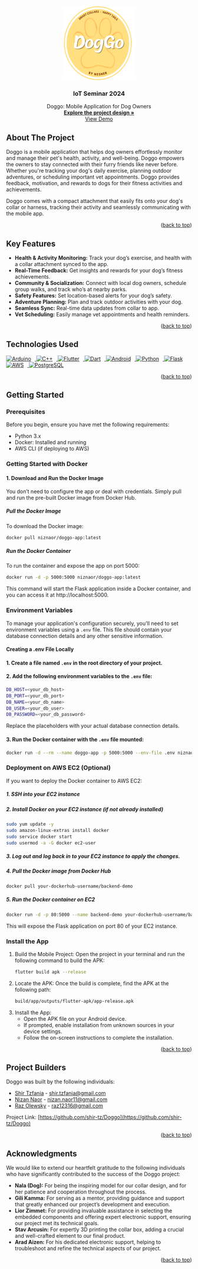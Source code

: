 <!-- Improved compatibility of back to top link: See: https://github.com/othneildrew/Best-README-Template/pull/73 -->
<a id="readme-top"></a>

<!-- PROJECT LOGO -->
<br />
<div align="center">
<a href="https://github.com/shir-tz/Doggo">
    <img src="documents/media/logo/Doggo Loggo.png" alt="Logo" width="200" height="200">
</a>

  <h3 align="center">IoT Seminar 2024</h3>

  <p align="center">
    Doggo: Mobile Application for Dog Owners
    <br />
    <a href="documents/Doggo Project Design.pdf"><strong>Explore the project design »</strong></a>
    <br />
    <a href="https://qr-code.click/i/p/66db5a8daeaf1">View Demo</a>
  </p>
</div>

## About The Project

Doggo is a mobile application that helps dog owners effortlessly monitor and manage their pet's health, activity, and well-being. Doggo empowers the owners to stay connected with their furry friends like never before. Whether you're tracking your dog's daily exercise, planning outdoor adventures, or scheduling important vet appointments. Doggo provides feedback, motivation, and rewards to dogs for their fitness activities and achievements.

Doggo comes with a compact attachment that easily fits onto your dog's collar or harness, tracking their activity and seamlessly communicating with the mobile app.

<p align="right">(<a href="#readme-top">back to top</a>)</p>

## Key Features

* **Health & Activity Monitoring:** Track your dog’s exercise, and health with a collar attachment synced to the app.
* **Real-Time Feedback:** Get insights and rewards for your dog’s fitness achievements.
* **Community & Socialization:** Connect with local dog owners, schedule group walks, and track who’s at nearby parks.
* **Safety Features:** Set location-based alerts for your dog’s safety.
* **Adventure Planning:** Plan and track outdoor activities with your dog.
* **Seamless Sync:** Real-time data updates from collar to app.
* **Vet Scheduling:** Easily manage vet appointments and health reminders.

<p align="right">(<a href="#readme-top">back to top</a>)</p>

## Technologies Used

<a href="https://www.arduino.cc/">
    <img src="https://content.arduino.cc/assets/arduino_logo_1200x630-01.png" alt="Arduino" width="120" height="63" style="margin-right: 10px;">
</a>
<a href="https://isocpp.org/">
    <img src="https://isocpp.org/assets/images/cpp_logo.png" alt="C++" width="63" height="63" style="margin-right: 10px;">
</a>
<a href="https://flutter.dev/">
    <img src="https://cdn.prod.website-files.com/5ee12d8d7f840543bde883de/5ef3a1148ac97166a06253c1_flutter-logo-white-inset.svg" alt="Flutter" width="63" height="63" style="margin-right: 10px;">
</a>
<a href="https://dart.dev/">
    <img src="https://encrypted-tbn0.gstatic.com/images?q=tbn:ANd9GcTGMoD0krhoeqgNfJPWBUAWpv-_ODWZzvspAQ&s" alt="Dart" width="63" height="63" style="margin-right: 10px;">
</a>
<a href="https://www.android.com/">
    <img src="https://upload.wikimedia.org/wikipedia/commons/thumb/6/64/Android_logo_2019_%28stacked%29.svg/1173px-Android_logo_2019_%28stacked%29.svg.png" alt="Android" width="63" height="63" style="margin-right: 10px;">
</a>
<a href="https://www.python.org/">
    <img src="https://encrypted-tbn0.gstatic.com/images?q=tbn:ANd9GcQAojdfiU-YTTglyAywGexed1DmziFkV5v1Yg&s" alt="Python" width="63" height="63" style="margin-right: 10px;">
</a>
<a href="https://flask.palletsprojects.com/en/3.0.x/">
    <img src="https://icon2.cleanpng.com/20180829/okc/kisspng-flask-python-web-framework-representational-state-flask-stickker-1713946755581.webp" alt="Flask" width="63" height="63" style="margin-right: 10px;">
</a>
<a href="https://aws.amazon.com/?nc2=h_lg">
    <img src="https://www.logo.wine/a/logo/Amazon_Web_Services/Amazon_Web_Services-Logo.wine.svg" alt="AWS" width="63" height="63" style="margin-right: 10px;">
</a>
<a href="https://www.postgresql.org/">
    <img src="https://banner2.cleanpng.com/20180806/zfw/14bf5c27fba8b9edf714de03166cc8fb.webp" alt="PostgreSQL" width="100" height="63">
</a>


<p align="right">(<a href="#readme-top">back to top</a>)</p>


## Getting Started
### Prerequisites
Before you begin, ensure you have met the following requirements:

* Python 3.x
* Docker: Installed and running
* AWS CLI (if deploying to AWS)

### Getting Started with Docker
#### 1. Download and Run the Docker Image
You don’t need to configure the app or deal with credentials. Simply pull and run the pre-built Docker image from Docker Hub.

##### Pull the Docker Image
To download the Docker image:
```bash
docker pull niznaor/doggo-app:latest
```

##### Run the Docker Container
To run the container and expose the app on port 5000:
```bash
docker run -d -p 5000:5000 niznaor/doggo-app:latest
```
This command will start the Flask application inside a Docker container, and you can access it at http://localhost:5000.

### Environment Variables
To manage your application's configuration securely, you'll need to set environment variables using a `.env` file. This file should contain your database connection details and any other sensitive information.

#### Creating a .env File Locally
#### 1. Create a file named `.env` in the root directory of your project.
#### 2. Add the following environment variables to the `.env` file:
```bash
DB_HOST=<your_db_host>
DB_PORT=<your_db_port>
DB_NAME=<your_db_name>
DB_USER=<your_db_user>
DB_PASSWORD=<your_db_password>
```
Replace the placeholders with your actual database connection details.
#### 3. Run the Docker container with the `.env` file mounted:
```bash
docker run -d --rm --name doggo-app -p 5000:5000 --env-file .env niznaor/doggo-app:latest
```


### Deployment on AWS EC2 (Optional)
If you want to deploy the Docker container to AWS EC2:

##### 1. SSH into your EC2 instance

##### 2. Install Docker on your EC2 instance (if not already installed)
```bash
sudo yum update -y
sudo amazon-linux-extras install docker
sudo service docker start
sudo usermod -a -G docker ec2-user
```

##### 3. Log out and log back in to your EC2 instance to apply the changes.

##### 4. Pull the Docker image from Docker Hub
```bash
docker pull your-dockerhub-username/backend-demo
```

##### 5. Run the Docker container on EC2
```bash
docker run -d -p 80:5000 --name backend-demo your-dockerhub-username/backend-demo
```

This will expose the Flask application on port 80 of your EC2 instance.

### Install the App
1. Build the Mobile Project: Open the project in your terminal and run the following command to build the APK:
   ```bash
   flutter build apk --release
   ```
2. Locate the APK: Once the build is complete, find the APK at the following path:
   ```bash
   build/app/outputs/flutter-apk/app-release.apk
   ```
3. Install the App:
   - Open the APK file on your Android device.
   - If prompted, enable installation from unknown sources in your device settings.
   - Follow the on-screen instructions to complete the installation.

<p align="right">(<a href="#readme-top">back to top</a>)</p>

## Project Builders

Doggo was built by the following individuals:
* [Shir Tzfania](https://github.com/shir-tz) - shir.tzfania@gmail.com
* [Nizan Naor](https://github.com/NizCom) - nizan.naor11@gmail.com
* [Raz Olewsky](https://github.com/razol102) - raz12316@gmail.com


Project Link: [https://github.com/shir-tz/Doggo](https://github.com/shir-tz/Doggo)

<p align="right">(<a href="#readme-top">back to top</a>)</p>

## Acknowledgments

We would like to extend our heartfelt gratitude to the following individuals who have significantly contributed to the success of the Doggo project:

* **Nala (Dog):** For being the inspiring model for our collar design, and for her patience and cooperation throughout the process.
* **Gili Kamma:** For serving as a mentor, providing guidance and support that greatly enhanced our project’s development and execution.
* **Lior Zimmet:** For providing invaluable assistance in selecting the embedded components and offering expert electronic support, ensuring our project met its technical goals.
* **Stav Arcusin:** For expertly 3D printing the collar box, adding a crucial and well-crafted element to our final product.
* **Arad Aizen:** For his dedicated electronic support, helping to troubleshoot and refine the technical aspects of our project.
<p align="right">(<a href="#readme-top">back to top</a>)</p>
